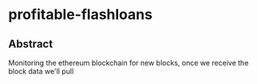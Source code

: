 # profitable-flashloans

## Abstract
Monitoring the ethereum blockchain for new blocks, once we receive the block data we'll pull  
